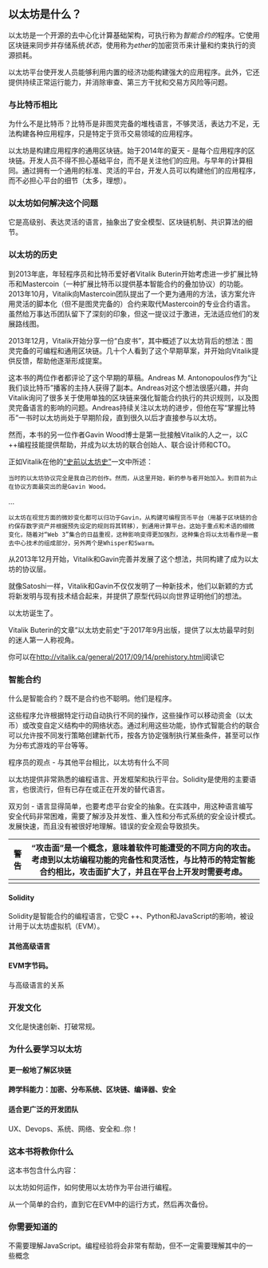 ## 以太坊是什么？

以太坊是一个开源的去中心化计算基础架构，可执行称为*智能合约的*程序。它使用区块链来同步并存储系统*状态*，使用称为*ether*的加密货币来计量和约束执行的资源损耗。

以太坊平台使开发人员能够利用内置的经济功能构建强大的应用程序。此外，它还提供持续正常运行能力，并消除审查、第三方干扰和交易方风险等问题。

### 与比特币相比

为什么不是比特币？比特币是非图灵完备的堆栈语言，不够灵活，表达力不足，无法构建各种应用程序，只是特定于货币交易领域的应用程序。

以太坊是构建应用程序的通用区块链。始于2014年的夏天 - 是每个应用程序的区块链。开发人员不得不担心基础平台，而不是关注他们的应用。与早年的计算相同。通过拥有一个通用的标准、灵活的平台，开发人员可以构建他们的应用程序，而不必担心平台的细节（太多，理想）。

### 以太坊如何解决这个问题

它是高级别、表达灵活的语言，抽象出了安全模型、区块链机制、共识算法的细节。

### 以太坊的历史

到2013年底，年轻程序员和比特币爱好者Vitalik Buterin开始考虑进一步扩展比特币和Mastercoin（一种扩展比特币以提供基本智能合约的叠加协议）的功能。2013年10月，Vitalik向Mastercoin团队提出了一个更为通用的方法，该方案允许用灵活的脚本化（但不是图灵完备的）合约来取代Mastercoin的专业合约语言。虽然给万事达币团队留下了深刻的印象，但这一提议过于激进，无法适应他们的发展路线图。

2013年12月，Vitalik开始分享一份“白皮书”，其中概述了以太坊背后的想法：图灵完备的可编程和通用区块链。几十个人看到了这个早期草案，并开始向Vitalik提供反馈，帮助他逐渐形成提案。

这本书的两位作者都评论了这个早期的草稿。Andreas M. Antonopoulos作为“让我们谈比特币”播客的主持人获得了副本。Andreas对这个想法很感兴趣，并向Vitalik询问了很多关于使用单独的区块链来强化智能合约执行的共识规则，以及图灵完备语言的影响的问题。Andreas持续关注以太坊的进步，但他在写“掌握比特币”一书时以太坊尚处于早期阶段，直到很久以后才直接参与以太坊。

然而，本书的另一位作者Gavin Wood博士是第一批接触Vitalik的人之一，以C ++编程技能提供帮助，并成为以太坊的联合创始人、联合设计师和CTO。

正如Vitalik在他的[“史前以太坊史”](http://vitalik.ca/general/2017/09/14/prehistory.html)一文中所述：

```
当时的以太坊协议完全是我自己的创作。然而，从这里开始，新的参与者开始加入。到目前为止在协议方面最突出的是Gavin Wood。
```

...

```
以太坊在视觉方面的微妙变化都可以归功于Gavin，从构建可编程货币平台（用基于区块链的合约保存数字资产并根据预先设定的规则将其转移），到通用计算平台。这始于重点和术语的细微变化，随着对“Web 3”集合的日益重视，这种影响变得更加强烈，这种集合将以太坊看作是一套去中心技术的组成部分，另外两个是Whisper和Swarm。
```

从2013年12月开始，Vitalik和Gavin完善并发展了这个想法，共同构建了成为以太坊的协议层。

就像Satoshi一样，Vitalik和Gavin不仅仅发明了一种新技术，他们以新颖的方式将新发明与现有技术结合起来，并提供了原型代码以向世界证明他们的想法。

以太坊诞生了。

Vitalik Buterin的文章“以太坊史前史”于2017年9月出版，提供了以太坊最早时刻的迷人第一人称视角。

你可以在<http://vitalik.ca/general/2017/09/14/prehistory.html>阅读它

### 智能合约

什么是智能合约？既不是合约也不聪明。他们是程序。

这些程序允许根据特定行动自动执行不同的操作，这些操作可以移动资金（以太币）或改变自定义结构中的网络状态。通过利用这些功能，协作式智能合约的联合可以允许按不同发行策略创建新代币，按各方协定强制执行某些条件，甚至可以作为分布式游戏的平台等等。

程序员的观点 - 与其他平台相比，以太坊有什么不同

以太坊提供非常熟悉的编程语言、开发框架和执行平台。Solidity是使用的主要语言，也很流行，但有已存在或正在开发的替代语言。

双刃剑 - 语言显得简单，也要考虑平台安全的抽象。在实践中，用这种语言编写安全代码非常困难，需要了解涉及并发性、重入性和分布式系统的安全设计模式。发展快速，而且没有被很好地理解。错误的安全观会导致损失。

| 警告 | “攻击面”是一个概念，意味着软件可能遭受的不同方向的攻击。考虑到以太坊编程功能的完备性和灵活性，与比特币的特定智能合约相比，攻击面扩大了，并且在平台上开发时需要考虑。 |
| ---- | ------------------------------------------------------------ |
|      |                                                              |

#### Solidity

Solidity是智能合约的编程语言，它受C ++、Python和JavaScript的影响，被设计用于以太坊虚拟机（EVM）。

#### 其他高级语言

#### EVM字节码。

与高级语言的关系

### 开发文化

文化是快速创新、打破常规。

### 为什么要学习以太坊

#### 更一般地了解区块链

#### 跨学科能力：加密、分布系统、区块链、编译器、安全

#### 适合更广泛的开发团队

UX、Devops、系统、网络、安全和..你！

### 这本书将教你什么

这本书包含什么内容：

以太坊如何运作，如何使用以太坊作为平台进行编程。

从一个简单的合约，直到它在EVM中的运行方式，然后再次备份。

### 你需要知道的

不需要理解JavaScript。编程经验将会非常有帮助，但不一定需要理解其中的一些概念

